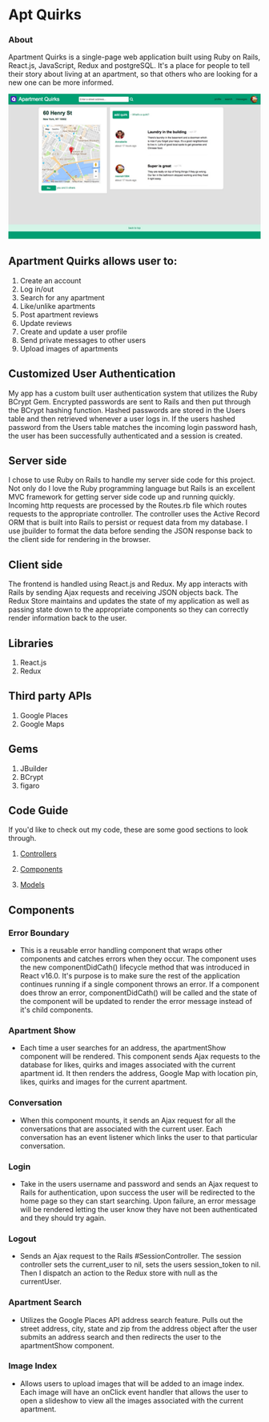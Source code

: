 # Apt Quirks

### About

Apartment Quirks is a single-page web application built using Ruby on Rails, React.js, JavaScript, Redux and postgreSQL. It's a place for people to tell their story about living at an apartment, so that others who are looking for a new one can be more informed.

![show page screenshot](https://github.com/Madhava-Hansen/AptQuirks/blob/master/app/assets/images/show_page_screen_shot.jpg)

## Apartment Quirks allows user to:

1. Create an account
2. Log in/out
3. Search for any apartment
4. Like/unlike apartments
5. Post apartment reviews
6. Update reviews
7. Create and update a user profile
8. Send private messages to other users
9. Upload images of apartments

## Customized User Authentication

My app has a custom built user authentication system that utilizes the Ruby BCrypt Gem. Encrypted passwords are sent to Rails and then put through the BCrypt hashing function. Hashed passwords are stored in the Users table and then retrieved whenever a user logs in. If the users hashed password from the Users table matches the incoming login password hash, the user has been successfully authenticated and a session is created.

## Server side
I chose to use Ruby on Rails to handle my server side code for this project. Not only do I love the Ruby programming language but Rails is an excellent MVC framework for getting server side code up and running quickly. Incoming http requests are processed by the Routes.rb file which routes requests to the appropriate controller. The controller uses the Active Record ORM that is built into Rails to persist or request data from my database. I use jbuilder to format the data before sending the JSON response back to the client side for rendering in the browser.  

## Client side

The frontend is handled using React.js and Redux. My app interacts with Rails by sending Ajax requests and receiving JSON objects back. The Redux Store maintains and updates the state of my application as well as passing state down to the appropriate components so they can correctly render information back to the user.

## Libraries

1. React.js
2. Redux

## Third party APIs

1. Google Places
2. Google Maps

## Gems
1. JBuilder
2. BCrypt
3. figaro

## Code Guide

If you'd like to check out my code, these are some good sections to look through.

1. [Controllers](https://github.com/Madhava-Hansen/AptQuirks/tree/master/app/controllers/api)

2. [Components](https://github.com/Madhava-Hansen/AptQuirks/tree/master/frontend/components)

3. [Models](https://github.com/Madhava-Hansen/AptQuirks/tree/master/app/models)


## Components

### Error Boundary
  * This is a reusable error handling component that wraps other components and catches errors when they occur. The component uses the new componentDidCath() lifecycle method that was introduced in React v16.0. It's purpose is to make sure the rest of the application continues running if a single component throws an error. If a component does throw an error, componentDidCath() will be called and the state of the component will be updated to render the error message instead of it's child components.
### Apartment Show
  * Each time a user searches for an address, the apartmentShow component will be rendered. This component sends Ajax requests to the database for likes, quirks and images associated with the current apartment id. It then renders the address, Google Map with location pin, likes, quirks and images for the current apartment.  
### Conversation
  * When this component mounts, it sends an Ajax request for all the conversations that are associated with the current user. Each conversation has an event listener which links the user to that particular conversation.
### Login
  * Take in the users username and password and sends an Ajax request to Rails for authentication, upon success the user will be redirected to the home page so they can start searching. Upon failure, an error message will be rendered letting the user know they have not been authenticated and they should try again.
### Logout
  * Sends an Ajax request to the Rails #SessionController. The session controller sets the current_user to nil, sets the users session_token to nil. Then I dispatch an action to the Redux store with null as the currentUser.
### Apartment Search
  * Utilizes the Google Places API address search feature. Pulls out the street address, city, state and zip from the address object after the user submits an address search and then redirects the user to the apartmentShow component.
### Image Index
  * Allows users to upload images that will be added to an image index. Each image will have an onClick event handler that allows the user to open a slideshow to view all the images associated with the current apartment.
